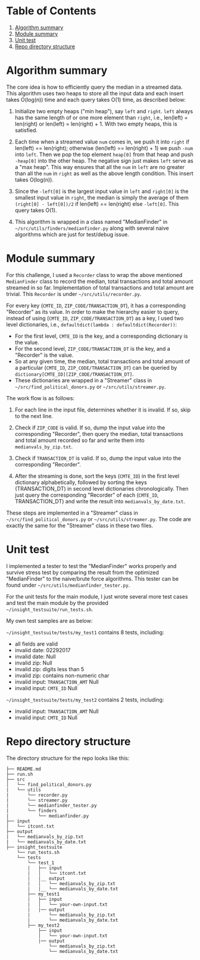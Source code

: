 # Table of Contents
1. [Algorithm summary](README.md#algorithm-summary)
2. [Module summary](README.md#module-summary)
3. [Unit test](README.md#unit-test)
4. [Repo directory structure](README.md#repo-directory-structure)


# Algorithm summary

The core idea is how to efficiently query the median in a streamed data. This algorithm uses two heaps to store all the input data and each insert takes O(log(n)) time and each query takes O(1) time, as described below:

1. Initialize two empty heaps ("min heap"), say `left` and `right`. `left` always has the same length of or one more element than `right`, i.e., len(left) = len(right) or len(left) = len(right) + 1. With two empty heaps, this is satisfied.

2. Each time when a streamed value `num` comes in, we push it into `right` if len(left) == len(right); otherwise (len(left) == len(right) + 1) we push `-num` into `left`. Then we pop the top element `heap[0]` from that heap and push `-heap[0]` into the other heap. The negative sign just makes `left` serve as a "max heap". This way ensures that all the `num` in `left` are no greater than all the `num` in `right` as well as the above length condition. This insert takes O(log(n)).

3. Since the `-left[0]` is the largest input value in `left` and `right[0]` is the smallest input value in `right`, the median is simply the average of them `(right[0] - left[0])/2` if len(left) == len(right) else `-left[0]`. This query takes O(1).

4. This algorithm is wrapped in a class named "MedianFinder" in `~/src/utils/finders/medianfinder.py` along with several naive algorithms which are just for test/debug issue.

# Module summary

For this challenge, I used a `Recorder` class to wrap the above mentioned `MedianFinder` class to record the median, total transactions and total amount streamed in so far. Implementation of total transactions and total amount are trivial. This `Recorder` is under `~/src/utils/recorder.py`.

For every key (`CMTE_ID`, `ZIP_CODE/TRANSACTION_DT`), it has a corresponding "Recorder" as its value. In order to make the hierarchy easier to query, instead of using (`CMTE_ID`, `ZIP_CODE/TRANSACTION_DT`) as a key, I used two level dictionaries, i.e., `defaultdict(lambda : defaultdict(Recorder))`:

* For the first level, `CMTE_ID` is the key, and a corresponding dictionary is the value.
* For the second level, `ZIP_CODE/TRANSACTION_DT` is the key, and a "Recorder" is the value.
* So at any given time, the median, total transactions and total amount of a particular (`CMTE_ID`, `ZIP_CODE/TRANSACTION_DT`) can be queried by `dictionary[CMTE_ID][ZIP_CODE/TRANSACTION_DT]`.
* These dictionaries are wrapped in a "Streamer" class in `~/src/find_political_donors.py` or `~/src/utils/streamer.py`.

The work flow is as follows:

1. For each line in the input file, determines whether it is invalid. If so, skip to the next line.

2. Check if `ZIP_CODE` is valid. If so, dump the input value into the corresponding "Recorder", then query the median, total transactions and total amount recorded so far and write them into `medianvals_by_zip.txt`.

3. Check if `TRANSACTION_DT` is valid. If so, dump the input value into the corresponding "Recorder".

4. After the streaming is done, sort the keys (`CMTE_ID`) in the first level dictionary alphabetically, followed by sorting the keys (TRANSACTION_DT) in second level dictionaries chronologically. Then just query the corresponding "Recorder" of each (`CMTE_ID`, TRANSACTION_DT) and write the result into `medianvals_by_date.txt`.

These steps are implemented in a "Streamer" class in `~/src/find_political_donors.py` or `~/src/utils/streamer.py`. The code are exactly the same for the "Streamer" class in these two files.

# Unit test

I implemented a tester to test the "MedianFinder" works properly and survive stress test by comparing the result from the optimized "MedianFinder" to the naive/brute force algorithms. This tester can be found under `~/src/utils/medianfinder_tester.py`.

For the unit tests for the main module, I just wrote several more test cases and test the main module by the provided `~/insight_testsuite/run_tests.sh`.

My own test samples are as below:

`~/insight_testsuite/tests/my_test1` contains 8 tests, including:

* all fields are valid
* invalid date: 02292017
* invalid date: Null
* invalid zip: Null
* invalid zip: digits less than 5
* invalid zip: contains non-numeric char
* invalid input: `TRANSACTION_AMT` Null
* invalid input: `CMTE_ID` Null

`~/insight_testsuite/tests/my_test2` contains 2 tests, including:

* invalid input: `TRANSACTION_AMT` Null
* invalid input: `CMTE_ID` Null

# Repo directory structure

The directory structure for the repo looks like this:

    ├── README.md
    ├── run.sh
    ├── src
    │   └── find_political_donors.py
    |   └── utils
    |       └── recorder.py
    |       └── streamer.py
    |       └── medianfinder_tester.py
    |       └── finders
    |           └── medianfinder.py
    ├── input
    │   └── itcont.txt
    ├── output
    |   └── medianvals_by_zip.txt
    |   └── medianvals_by_date.txt
    ├── insight_testsuite
        └── run_tests.sh
        └── tests
            └── test_1
            |   ├── input
            |   │   └── itcont.txt
            |   |__ output
            |   │   └── medianvals_by_zip.txt
            |   |__ └── medianvals_by_date.txt
            ├── my_test1
            |   ├── input
            |   │   └── your-own-input.txt
            |   |── output
            |       └── medianvals_by_zip.txt
            |       └── medianvals_by_date.txt
            ├── my_test2
                ├── input
                │   └── your-own-input.txt
                |── output
                    └── medianvals_by_zip.txt
                    └── medianvals_by_date.txt
